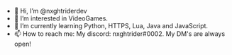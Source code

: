 - 👋 Hi, I’m @nxghtriderdev
- 👀 I’m interested in VideoGames.
- 🌱 I’m currently learning Python, HTTPS, Lua, Java and JavaScript.
- 📫 How to reach me: My discord: nxghtrider#0002. My DM's are always open!
